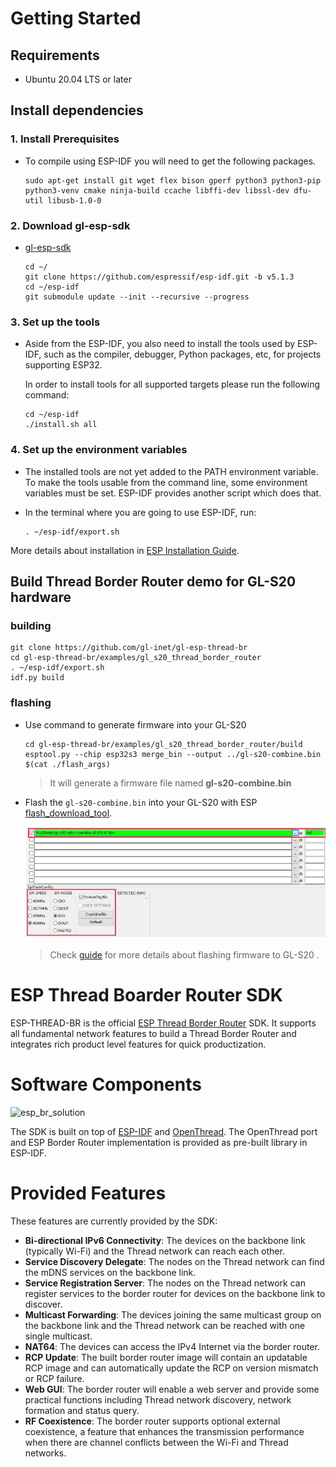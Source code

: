 # Getting Started

## Requirements

- Ubuntu 20.04 LTS or later



## Install dependencies

### 1. Install Prerequisites

- To compile using ESP-IDF you will need to get the following packages.

  ```
  sudo apt-get install git wget flex bison gperf python3 python3-pip python3-venv cmake ninja-build ccache libffi-dev libssl-dev dfu-util libusb-1.0-0
  ```

### 2. Download gl-esp-sdk

- [gl-esp-sdk](https://github.com/L1amaGod/gl-esp-sdk/)

  ```
  cd ~/
  git clone https://github.com/espressif/esp-idf.git -b v5.1.3
  cd ~/esp-idf
  git submodule update --init --recursive --progress
  ```

### 3. Set up the tools

- Aside from the ESP-IDF, you also need to install the tools used by ESP-IDF, such as the compiler, debugger, Python packages, etc, for projects supporting ESP32.

  In order to install tools for all supported targets please run the following command:

  ```
  cd ~/esp-idf
  ./install.sh all
  ```

### 4. Set up the environment variables

- The installed tools are not yet added to the PATH environment variable. To make the tools usable from the command line, some environment variables must be set. ESP-IDF provides another script which does that.

- In the terminal where you are going to use ESP-IDF, run:

  ```
  . ~/esp-idf/export.sh
  ```



More details about installation in [ESP Installation Guide](https://docs.espressif.com/projects/~/esp-idf/en/v5.1.3/esp32/get-started/linux-macos-setup.html).



## Build Thread Border Router demo for GL-S20 hardware

### building

```
git clone https://github.com/gl-inet/gl-esp-thread-br
cd gl-esp-thread-br/examples/gl_s20_thread_border_router
. ~/esp-idf/export.sh
idf.py build
```



### flashing

- Use command to generate firmware into your GL-S20

  ```
  cd gl-esp-thread-br/examples/gl_s20_thread_border_router/build
  esptool.py --chip esp32s3 merge_bin --output ../gl-s20-combine.bin $(cat ./flash_args)
  ```
  
  > It will generate a firmware file named **gl-s20-combine.bin**

- Flash the `gl-s20-combine.bin` into your GL-S20 with ESP [flash_download_tool](https://www.espressif.com/en/support/download/other-tools).

  ![image-20250425110135225](docs/images/gl-s20-flash-settings.png)

  > Check [guide](https://docs.gl-inet.com/iot/en/thread_board_router/gl-s20/user_manual/flash_guide/) for more details about flashing firmware to GL-S20 .



# ESP Thread Boarder Router SDK

ESP-THREAD-BR is the official [ESP Thread Border Router](https://openthread.io/guides/border-router/espressif-esp32) SDK. It supports all fundamental network features to build a Thread Border Router and integrates rich product level features for quick productization.

# Software Components

![esp_br_solution](docs/images/esp-thread-border-router-solution.png)

The SDK is built on top of [ESP-IDF](https://github.com/espressif/esp-idf) and [OpenThread](https://github.com/openthread/openthread). The OpenThread port and ESP Border Router implementation is provided as pre-built library in ESP-IDF.



# Provided Features

These features are currently provided by the SDK:

* **Bi-directional IPv6 Connectivity**: The devices on the backbone link (typically Wi-Fi) and the Thread network can reach each other.
* **Service Discovery Delegate**: The nodes on the Thread network can find the mDNS services on the backbone link.
* **Service Registration Server**: The nodes on the Thread network can register services to the border router for devices on the backbone link to discover.
* **Multicast Forwarding**: The devices joining the same multicast group on the backbone link and the Thread network can be reached with one single multicast.
* **NAT64**: The devices can access the IPv4 Internet via the border router.
* **RCP Update**: The built border router image will contain an updatable RCP image and can automatically update the RCP on version mismatch or RCP failure.
* **Web GUI**: The border router will enable a web server and provide some practical functions including Thread network discovery, network formation and status query. 
* **RF Coexistence**: The border router supports optional external coexistence, a feature that enhances the transmission performance when there are channel conflicts between the Wi-Fi and Thread networks.

